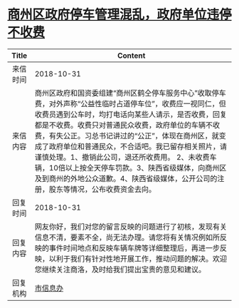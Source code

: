 # <a href="http://www.shangluo.gov.cn/zmhd/ldxxxx.jsp?urltype=leadermail.LeaderMailContentUrl&wbtreeid=1112&leadermailid=4983">商州区政府停车管理混乱，政府单位违停不收费</a>
| Title |                                                                                                                                 Content                                                                                                                                 |
|:-----:|-------------------------------------------------------------------------------------------------------------------------------------------------------------------------------------------------------------------------------------------------------------------------|
| 来信时间  | 2018-10-31                                                                                                                                                                                                                                                              |
| 来信内容  | 商州区政府和国资委组建“商州区鹤仝停车服务中心”收取停车费，对外声称“公益性临时占道停车位”，收费应一视同仁，但收费员遇到公车时，均打电话向某些人请示，是否收费，回复都是不收费。收费只对普通民众收费，政府单位的车辆不收费，有失公正。习总书记讲过的“公正”，体现在商州区，就变成了政府单位和普通民众，不合适吧。我已留存相关照片，请谨慎处理。1、撤销此公司，退还所收费用。 2、未收费车辆，10倍以上按全天停车罚款。3、陕西省级媒体，向商州区及到商州的外地公众道歉。4、陕西省级媒体，公开公司的注册，股东等情况，公布收费资金去向。 |
| 回复时间  | 2018-10-31                                                                                                                                                                                                                                                              |
| 回复内容  | 网友你好，我们对您的留言反映的问题进行了初核，发现有关信息不清，要素不全，尚无法办理。请您将有关情况例如所反映的事件时间地点和反映车辆车牌等详细整理后，再进一步反映，以利于我们有针对性地开展工作，推动问题的解决。欢迎您继续关注商洛，及时给我们提出宝贵的意见和建议。                                                                                                                                    |
| 回复机构  | <a href="../../categories/agencies/市信息办.md">市信息办</a>                                                                                                                                                                                                                      |